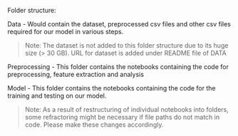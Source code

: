 Folder structure:

Data - Would contain the dataset, preprocessed csv files and other csv files required for our model in various steps.
> Note: The dataset is not added to this folder structure due to its huge size (> 30 GB). URL for dataset is added under README file of DATA

Preprocessing - This folder contains the notebooks containing the code for preprocessing, feature extraction and analysis

Model - This folder contains the notebooks containing the code for the training and testing on our model.

> Note: As a result of restructuring of individual notebooks into folders, some refractoring might be necessary if file paths do not match in code. Please make these changes accordingly.